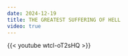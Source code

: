 ```yaml
---
date: 2024-12-19
title: THE GREATEST SUFFERING OF HELL
video: true
---
```



{{< youtube wtcl-oT2sHQ >}}
